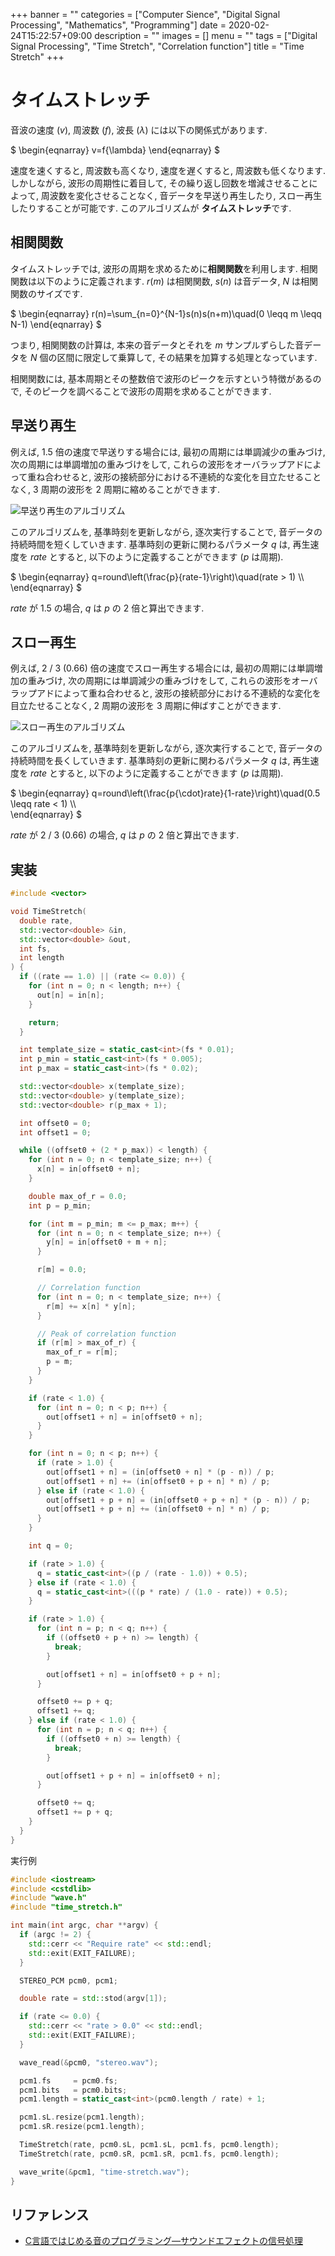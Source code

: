 +++
banner = ""
categories = ["Computer Sience", "Digital Signal Processing", "Mathematics", "Programming"]
date = 2020-02-24T15:22:57+09:00
description = ""
images = []
menu = ""
tags = ["Digital Signal Processing", "Time Stretch", "Correlation function"]
title = "Time Stretch"
+++

# タイムストレッチ

音波の速度 ($v$), 周波数 ($f$), 波長 ($\lambda$) には以下の関係式があります.

$
\begin{eqnarray}
v=f{\lambda}
\end{eqnarray}
$

速度を速くすると, 周波数も高くなり, 速度を遅くすると, 周波数も低くなります. しかしながら, 波形の周期性に着目して, その繰り返し回数を増減させることによって, 周波数を変化させることなく, 音データを早送り再生したり, スロー再生したりすることが可能です. このアルゴリズムが **タイムストレッチ**です.

## 相関関数

タイムストレッチでは, 波形の周期を求めるために**相関関数**を利用します. 相関関数は以下のように定義されます. $r(m)$ は相関関数, $s(n)$ は音データ, $N$ は相関関数のサイズです.

$
\begin{eqnarray}
r(n)=\sum\_{n=0}^{N-1}s(n)s(n+m)\quad(0 \leqq m \leqq N-1)
\end{eqnarray}
$

つまり, 相関関数の計算は, 本来の音データとそれを $m$ サンプルずらした音データを $N$ 個の区間に限定して乗算して, その結果を加算する処理となっています.

相関関数には, 基本周期とその整数倍で波形のピークを示すという特徴があるので, そのピークを調べることで波形の周期を求めることができます.

<!-- 具体例として, 基本周波数 440 Hz の音データの基本周期は, 2.27 ms (1 / 440) ms となります. -->
## 早送り再生

例えば, 1.5 倍の速度で早送りする場合には, 最初の周期には単調減少の重みづけ, 次の周期には単調増加の重みづけをして, これらの波形をオーバラップアドによって重ね合わせると, 波形の接続部分における不連続的な変化を目立たせることなく, 3 周期の波形を 2 周期に縮めることができます.

![早送り再生のアルゴリズム](https://user-images.githubusercontent.com/4006693/79052665-18f4c880-7c73-11ea-8004-7732326c1b47.png)

このアルゴリズムを, 基準時刻を更新しながら, 逐次実行することで, 音データの持続時間を短くしていきます. 基準時刻の更新に関わるパラメータ $q$ は, 再生速度を $rate$ とすると, 以下のように定義することができます ($p$ は周期).

$
\begin{eqnarray}
q=round\left(\frac{p}{rate-1}\right)\quad(rate > 1) \\\\\
\end{eqnarray}
$

$rate$ が 1.5 の場合, $q$ は $p$ の 2 倍と算出できます.

## スロー再生

例えば, 2 / 3 (0.66) 倍の速度でスロー再生する場合には, 最初の周期には単調増加の重みづけ, 次の周期には単調減少の重みづけをして, これらの波形をオーバラップアドによって重ね合わせると, 波形の接続部分における不連続的な変化を目立たせることなく, 2 周期の波形を 3 周期に伸ばすことができます.

![スロー再生のアルゴリズム](https://user-images.githubusercontent.com/4006693/79052679-37f35a80-7c73-11ea-983e-93d50091ff02.png)

このアルゴリズムを, 基準時刻を更新しながら, 逐次実行することで, 音データの持続時間を長くしていきます. 基準時刻の更新に関わるパラメータ $q$ は, 再生速度を $rate$ とすると, 以下のように定義することができます ($p$ は周期).

$
\begin{eqnarray}
q=round\left(\frac{p{\cdot}rate}{1-rate}\right)\quad(0.5 \leqq rate < 1) \\\\\
\end{eqnarray}
$

$rate$ が 2 / 3 (0.66) の場合, $q$ は $p$ の 2 倍と算出できます.

## 実装

```c++
#include <vector>

void TimeStretch(
  double rate,
  std::vector<double> &in,
  std::vector<double> &out,
  int fs,
  int length
) {
  if ((rate == 1.0) || (rate <= 0.0)) {
    for (int n = 0; n < length; n++) {
      out[n] = in[n];
    }

    return;
  }

  int template_size = static_cast<int>(fs * 0.01);
  int p_min = static_cast<int>(fs * 0.005);
  int p_max = static_cast<int>(fs * 0.02);

  std::vector<double> x(template_size);
  std::vector<double> y(template_size);
  std::vector<double> r(p_max + 1);

  int offset0 = 0;
  int offset1 = 0;

  while ((offset0 + (2 * p_max)) < length) {
    for (int n = 0; n < template_size; n++) {
      x[n] = in[offset0 + n];
    }

    double max_of_r = 0.0;
    int p = p_min;

    for (int m = p_min; m <= p_max; m++) {
      for (int n = 0; n < template_size; n++) {
        y[n] = in[offset0 + m + n];
      }

      r[m] = 0.0;

      // Correlation function
      for (int n = 0; n < template_size; n++) {
        r[m] += x[n] * y[n];
      }

      // Peak of correlation function
      if (r[m] > max_of_r) {
        max_of_r = r[m];
        p = m;
      }
    }

    if (rate < 1.0) {
      for (int n = 0; n < p; n++) {
        out[offset1 + n] = in[offset0 + n];
      }
    }

    for (int n = 0; n < p; n++) {
      if (rate > 1.0) {
        out[offset1 + n] = (in[offset0 + n] * (p - n)) / p;
        out[offset1 + n] += (in[offset0 + p + n] * n) / p;
      } else if (rate < 1.0) {
        out[offset1 + p + n] = (in[offset0 + p + n] * (p - n)) / p;
        out[offset1 + p + n] += (in[offset0 + n] * n) / p;
      }
    }

    int q = 0;

    if (rate > 1.0) {
      q = static_cast<int>((p / (rate - 1.0)) + 0.5);
    } else if (rate < 1.0) {
      q = static_cast<int>(((p * rate) / (1.0 - rate)) + 0.5);
    }

    if (rate > 1.0) {
      for (int n = p; n < q; n++) {
        if ((offset0 + p + n) >= length) {
          break;
        }

        out[offset1 + n] = in[offset0 + p + n];
      }

      offset0 += p + q;
      offset1 += q;
    } else if (rate < 1.0) {
      for (int n = p; n < q; n++) {
        if ((offset0 + n) >= length) {
          break;
        }

        out[offset1 + p + n] = in[offset0 + n];
      }

      offset0 += q;
      offset1 += p + q;
    }
  }
}
```

実行例

```c++
#include <iostream>
#include <cstdlib>
#include "wave.h"
#include "time_stretch.h"

int main(int argc, char **argv) {
  if (argc != 2) {
    std::cerr << "Require rate" << std::endl;
    std::exit(EXIT_FAILURE);
  }

  STEREO_PCM pcm0, pcm1;

  double rate = std::stod(argv[1]);

  if (rate <= 0.0) {
    std::cerr << "rate > 0.0" << std::endl;
    std::exit(EXIT_FAILURE);
  }

  wave_read(&pcm0, "stereo.wav");

  pcm1.fs     = pcm0.fs;
  pcm1.bits   = pcm0.bits;
  pcm1.length = static_cast<int>(pcm0.length / rate) + 1;

  pcm1.sL.resize(pcm1.length);
  pcm1.sR.resize(pcm1.length);

  TimeStretch(rate, pcm0.sL, pcm1.sL, pcm1.fs, pcm0.length);
  TimeStretch(rate, pcm0.sR, pcm1.sR, pcm1.fs, pcm0.length);

  wave_write(&pcm1, "time-stretch.wav");
}
```

## リファレンス

- [C言語ではじめる音のプログラミング―サウンドエフェクトの信号処理](https://www.amazon.co.jp/C%E8%A8%80%E8%AA%9E%E3%81%A7%E3%81%AF%E3%81%98%E3%82%81%E3%82%8B%E9%9F%B3%E3%81%AE%E3%83%97%E3%83%AD%E3%82%B0%E3%83%A9%E3%83%9F%E3%83%B3%E3%82%B0%E2%80%95%E3%82%B5%E3%82%A6%E3%83%B3%E3%83%89%E3%82%A8%E3%83%95%E3%82%A7%E3%82%AF%E3%83%88%E3%81%AE%E4%BF%A1%E5%8F%B7%E5%87%A6%E7%90%86-%E9%9D%92%E6%9C%A8-%E7%9B%B4%E5%8F%B2/dp/4274206505)

